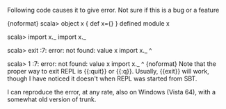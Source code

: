 Following code causes it to give error. Not sure if this is a bug or a feature

{noformat}
scala> object x { def x={} }
defined module x

scala> import x._
import x._

scala> exit
<console>:7: error: not found: value x
import x._
       ^

scala> 1
<console>:7: error: not found: value x
import x._
       ^
{noformat}
Note that the proper way to exit REPL is {{:quit}} or {{:q}}. Usually, {{exit}} will work, though I have noticed it doesn't when REPL was started from SBT.

I can reproduce the error, at any rate, also on Windows (Vista 64), with a somewhat old version of trunk.

